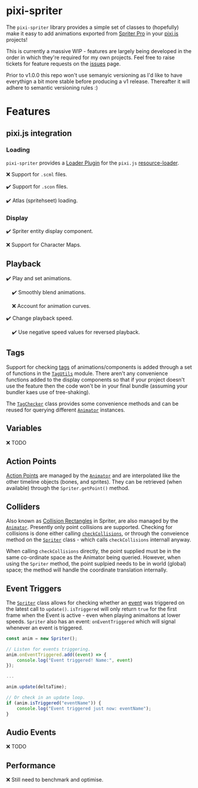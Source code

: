 # pixi-spriter

The `pixi-spriter` library provides a simple set of classes to (hopefully) make it easy to add animations exported from [Spriter Pro](https://brashmonkey.com/spriter-pro/) in your [pixi.js](https://www.pixijs.com/) projects!

This is currently a massive WIP - features are largely being developed in the order in which they're required for my own projects. Feel free to raise tickets for feature requests on the [issues](https://github.com/brinsleylogic/pixi-spriter/issues) page.

Prior to v1.0.0 this repo won't use semanyic versioning as I'd like to have everythign a bit more stable before producing a v1 release. Thereafter it will adhere to semantic versioning rules :)

# Features

## pixi.js integration

### Loading

`pixi-spriter` provides a [Loader Plugin](https://pixijs.download/dev/docs/PIXI.html#ILoaderPlugin) for the `pixi.js` [resource-loader](https://pixijs.download/dev/docs/PIXI.Loader.html).

❌ Support for `.scml` files.

✔️ Support for `.scon` files.

✔️ Atlas (spritehseet) loading.

### Display

✔️ Spriter entity display component.

❌ Support for Character Maps.

## Playback

✔️ Play and set animations.

&nbsp;&nbsp;&nbsp;&nbsp;✔️ Smoothly blend animations.

&nbsp;&nbsp;&nbsp;&nbsp;❌ Account for animation curves.

✔️ Change playback speed.

&nbsp;&nbsp;&nbsp;&nbsp;✔️ Use negative speed values for reversed playback.

## Tags

Support for checking [tags](https://brashmonkey.com/spriter_manual/adding%20tags%20to%20an%20animation.htm) of animations/components is added through a set of functions in the [`TagUtils`](src/animator/tags/TagUtils.ts) module. There aren't any convenience functions added to the display components so that if your project doesn't use the feature then the code won't be in your final bundle (assuming your bundler kaes use of tree-shaking).

The [`TagChecker`](src/animator/tags/TagChecker.ts) class provides some convenience methods and can be reused for querying different [`Animator`](src/animator/Animator.ts) instances.

## Variables

❌ TODO

## Action Points

[Action Points](https://brashmonkey.com/spriter_manual/adding%20spawning%20points%20to%20frames.htm) are managed by the [`Animator`](src/animator/Animator.ts) and are interpolated like the other timeline objects (bones, and sprites). They can be retrieved (when available) through the `Spriter.getPoint()` method.

## Colliders

Also known as [Collision Rectangles](https://brashmonkey.com/spriter_manual/adding%20collision%20rectangles%20to%20frames.htm) in Spriter, are also managed by the [`Animator`](src/animator/Animator.ts). Presently only point collisions are supported. Checking for collisions is done either calling [`checkCollisions`](src/animator/collision/checkCollision.ts), or through the conveience method on the [`Spriter`](src/pixi/Spriter.ts) class - which calls `checkCollisions` internall anyway.

When calling `checkCollisions` directly, the point supplied must be in the same co-ordinate space as the Animator being queried.
However, when using the `Spriter` method, the point suplpied needs to be in world (global) space; the method will handle the coordinate translation internally.

## Event Triggers

The [`Spriter`](src/pixi/Spriter.ts) class allows for checking whether an [event](https://brashmonkey.com/spriter_manual/adding%20event%20triggers%20to%20an%20animation.htm) was triggered on the latest call to `update()`. `isTriggered` will only return `true` for the first frame when the Event is active - even when playing animaitons at lower speeds. `Spriter` also has an event: `onEventTriggered` which will signal whenever an event is triggered.

```js
const anim = new Spriter();

// Listen for events triggering.
anim.onEventTriggered.add((event) => {
    console.log("Event triggered! Name:", event)
});

...

anim.update(deltaTime);

// Or check in an update loop.
if (anim.isTriggered("eventName")) {
    console.log("Event triggered just now: eventName");
}
```

## Audio Events

❌ TODO

## Performance

❌ Still need to benchmark and optimise.
